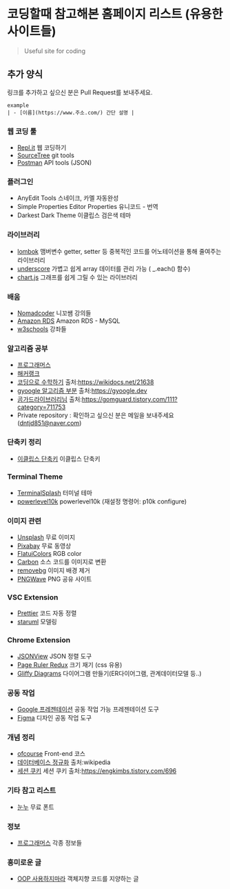 # 코딩할때 참고해본 홈페이지 리스트 (유용한 사이트들)
>Useful site for coding

## 추가 양식
링크를 추가하고 싶으신 분은 Pull Request를 보내주세요.
```
example
| - [이름](https://www.주소.com/) 간단 설명 | 
```

### 웹 코딩 툴
 - [Repl.it](https://repl.it/) 웹 코딩하기
 - [SourceTree](https://www.sourcetreeapp.com/) git tools
 - [Postman](https://web.postman.co/home) API tools (JSON)

### 플러그인
 - AnyEdit Tools   스네이크, 카멜 자동완성  
 - Simple Properties Editor   Properties 유니코드 - 번역 
 - Darkest Dark Theme  이클립스 검은색 테마

### 라이브러리
 - [lombok](https://projectlombok.org/download) 맴버변수 getter, setter 등 중복적인 코드를 어노테이션을 통해 줄여주는 라이브러리
 - [underscore](https://underscorejs.org/) 가볍고 쉽게 array 데이터를 관리 가능 ( _.each() 함수)
 - [chart.js](https://www.chartjs.org/) 그래프를 쉽게 그릴 수 있는 라이브러리
 
### 배움
 - [Nomadcoder](https://nomadcoders.co/) 니꼬쌤 강의들
 - [Amazon RDS](https://aws.amazon.com/ko/getting-started/hands-on/create-mysql-db/) Amazon RDS - MySQL
 - [w3schools](https://www.w3schools.com/) 강좌들
 
### 알고리즘 공부
 - [프로그래머스](https://programmers.co.kr/learn/challenges)
 - [해커랭크](https://www.hackerrank.com/dashboard)
 - [코딩으로 수학하기](https://wikidocs.net/21638) 출처:https://wikidocs.net/21638
 - [gyoogle 알고리즘 부분](https://gyoogle.dev/) 출처:https://gyoogle.dev
 - [곰가드라이브러리님](https://gomguard.tistory.com/111?category=711753) 출처:https://gomguard.tistory.com/111?category=711753
 - Private repository : 확인하고 싶으신 분은 메일을 보내주세요(dntjd851@naver.com)
 
### 단축키 정리
 - [이클립스 단축키](https://github.com/yoonwooseong/Useful-site-for-coding/blob/master/ShortcutEclipse.md) 이클립스 단축키  
 
### Terminal Theme
 - [TerminalSplash](https://terminalsplash.com/) 터미널 테마
 - [powerlevel10k](https://github.com/romkatv/powerlevel10k) powerlevel10k (재설정 명령어: p10k configure)
 
### 이미지 관련
 - [Unsplash](https://unsplash.com/) 무료 이미지
 - [Pixabay](https://pixabay.com/ko/videos/) 무료 동영상
 - [FlatuiColors](https://flatuicolors.com/palette/defo) RGB color
 - [Carbon](https://carbon.now.sh/) 소스 코드를 이미지로 변환
 - [removebg](https://www.remove.bg/ko/upload) 이미지 배경 제거
 - [PNGWave](https://www.pngwave.com/) PNG 공유 사이트
 
### VSC Extension
 - [Prettier](https://prettier.io/) 코드 자동 정렬
 - [staruml](http://staruml.io/) 모델링
  
### Chrome Extension
 - [JSONView](https://chrome.google.com/webstore/detail/jsonview/chklaanhfefbnpoihckbnefhakgolnmc) JSON 정렬 도구
 - [Page Ruler Redux](https://chrome.google.com/webstore/detail/page-ruler-redux/giejhjebcalaheckengmchjekofhhmal) 크기 재기 (css 유용)
 - [Gliffy Diagrams](https://chrome.google.com/webstore/detail/gliffy-diagrams/bhmicilclplefnflapjmnngmkkkkpfad) 다이어그램 만들기(ER다이어그램, 관계데이터모델 등..)

### 공동 작업
 - [Google 프레젠테이션](https://www.google.com/intl/ko_kr/slides/about//) 공동 작업 가능 프레젠테이션 도구
 - [Figma](https://www.figma.com/) 디자인 공동 작업 도구
 
### 개념 정리
 - [ofcourse](https://ofcourse.kr/) Front-end 코스
 - [데이터베이스 정규화](https://en.wikipedia.org/wiki/Database_normalization) 출처:wikipedia
 - [세션 쿠키](https://engkimbs.tistory.com/696) 세션 쿠키 출처:https://engkimbs.tistory.com/696
  
### 기타 참고 리스트
 - [눈누](https://noonnu.cc/) 무료 폰트
 
### 정보
 - [프로그래머스](https://programmers.co.kr/) 각종 정보들

### 흥미로운 글  
 - [OOP 사용하지마라](https://rinae.dev/posts/the-faster-you-unlearn-oop-the-better-for-you-and-your-software-kr) 객체지향 코드를 지양하는 글  
